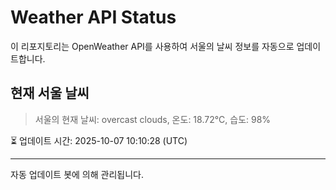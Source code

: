 
# Weather API Status

이 리포지토리는 OpenWeather API를 사용하여 서울의 날씨 정보를 자동으로 업데이트합니다.

## 현재 서울 날씨
> 서울의 현재 날씨: overcast clouds, 온도: 18.72°C, 습도: 98%

⏳ 업데이트 시간: 2025-10-07 10:10:28 (UTC)

---
자동 업데이트 봇에 의해 관리됩니다.
